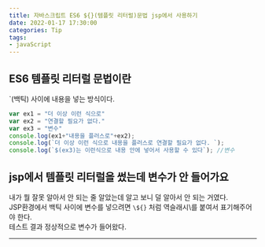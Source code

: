 ```yaml
---
title: 자바스크립트 ES6 ${}(템플릿 리터럴)문법 jsp에서 사용하기
date: 2022-01-17 17:30:00
categories: Tip 
tags:
- javaScript
---
```


## ES6 템플릿 리터럴 문법이란  
`(백틱) 사이에 내용을 넣는 방식이다.   
```javascript 
var ex1 = "더 이상 이런 식으로"  
var ex2 = "연결할 필요가 없다." 
var ex3 = "변수"
console.log(ex1+"내용을 플러스로"+ex2); 
console.log(`더 이상 이런 식으로 내용을 플러스로 연결할 필요가 없다. `); 
console.log(`$(ex3)는 이런식으로 내용 안에 넣어서 사용할 수 있다`); //변수 
``` 

## jsp에서 템플릿 리터럴을 썼는데 변수가 안 들어가요    
내가 뭘 잘못 알아서 안 되는 줄 알았는데 알고 보니 덜 알아서 안 되는 거였다.  
JSP환경에서 백틱 사이에 변수를 넣으려면 `\${}` 처럼 역슬래시\를 붙여서 표기해주어야 한다.  
테스트 결과 정상적으로 변수가 들어왔다.  



---
